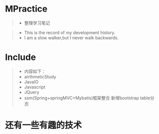 # MPractice

> * 整理学习笔记


> * This is the record of my development history.
> * I am a slow walker,but I never walk backwards.


# Include

> * 内容如下：
> * airthmeticStudy
> * JavaIO
> * Javascript
> * JQuery
> * ssm(Spring+springMVC+Mybatis)框架整合 新增bootstrap  table分页

# 还有一些有趣的技术
